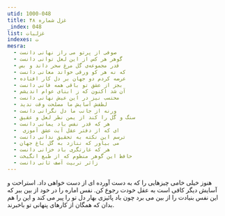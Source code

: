 ```yaml
---
utid: 1000-048
title: غزل شماره ۴۸
_index: 048
list: غزلیات
indexes: ت
mesra:
  - صوفی از پرتو می راز نهانی دانست
  - گوهر هر کس از این لعل توانی دانست
  - قدر مجموعه‌ی گل مرغ سحر داند و بس
  - که نه هر کو ورقی خواند معانی دانست
  - عرضه کردم دو جهان بر دل کار افتاده
  - بجز از عشق تو باقی همه فانی دانست
  - آن شد اکنون که ز ابنای عوام اندیشم
  - محتسب نیز در این عیش نهانی دانست
  - لطفش آسایش ما مصلحت وقت ندید
  - ورنه از جانب ما دل نگرانی دانست
  - سنگ و گل را کند از یمن نظر لعل و عقیق
  - هر که قدر نفس باد یمانی دانست
  - ‌ ای که از دفتر عقل آیت عشق آموزی
  - ترسم این نکته به تحقیق ندانی دانست
  - می بیاور که ننازد به گل باغ جهان
  - هر که غارتگری باد خزانی دانست
  - حافظ این گوهر منظوم که از طبع انگیخت
  - زاثر تربیت آصف ثانی دانست
---
```

هنوز خیلی خامی چیزهایی را که به دست آورده ای از دست خواهی داد. استراحت و آسایش دیگر کافی است به عقل خودت رجوع کن. نفس اماره را در خود از بین ببر که این نفس بنیادت را از بین می برد چون باد پائیزی بهار دل تو را پیر می کند و این را هم بدان که همگان از کارهای پنهانی تو باخبرند.
